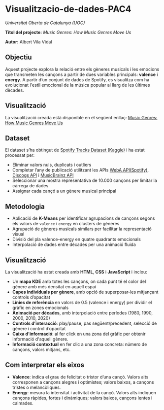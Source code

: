 # Visualitzacio-de-dades-PAC4

*Universitat Oberta de Catalunya (UOC)*  

**Títol del projecte:** *Music Genres: How Music Genres Move Us*

**Autor:** Albert Vila Vidal

## Objectiu

Aquest projecte explora la relació entre els gèneres musicals i les emocions que transmeten les cançons a partir de dues variables principals: **valence** i **energy**. A partir d’un conjunt de dades de Spotify, es visualitza com ha evolucionat l'estil emocional de la música popular al llarg de les últimes dècades.

## Visualització
La visualització creada està disponible en el següent enllaç:
[Music Genres: How Music Genres Move Us](https://avilavida.github.io/Visualitzacio-de-dades-PAC4/)

## Dataset

El dataset s’ha obtingut de [Spotify Tracks Dataset (Kaggle)](https://www.kaggle.com/datasets/maharshipandya/-spotify-tracks-dataset/data) i ha estat processat per:

- Eliminar valors nuls, duplicats i outliers
- Completar l’any de publicació utilitzant les APIs [WebA API(Spotify)](https://developer.spotify.com/documentation/web-api), [Discogs API](https://www.discogs.com/developers?srsltid=AfmBOoodJFeuHn21VEnMab1vmAzmuW9gzq9WHCKjVo3EXz0nsisQ9Fz-) i [MusicBrainz API](https://musicbrainz.org/doc/MusicBrainz_API)
- Seleccionar una mostra representativa de 10.000 cançons per limitar la càrrega de dades
- Assignar cada cançó a un gènere musical principal

## Metodologia

- Aplicació de **K-Means** per identificar agrupacions de cançons segons els valors de `valence` i `energy` en clusters de gèneres
- Agrupació de gèneres musicals similars per facilitar la representació visual
- Divisió del pla valence-energy en quatre quadrants emocionals
- Interpolació de dades entre dècades per una animació fluida

## Visualització

La visualització ha estat creada amb **HTML**, **CSS** i **JavaScript** i inclou:

- Un **mapa KDE** amb totes les cançons, on cada punt té el color del gènere amb més densitat en aquell espai
- **Capes individuals per gènere**, amb opció de superposar-les mitjançant controls d’opacitat
- **Línies de referència** en valors de 0.5 (valence i energy) per dividir el gràfic en zones emocionals
- **Animació per dècades**, amb interpolació entre períodes (1980, 1990, 2000, 2010, 2020)
- **Controls d’interacció**: play/pause, pas següent/precedent, selecció de gènere i control d’opacitat
- **Caixa d'informació**: al fer click en una zona del gràfic per obtenir informació d'aquell gènere.
- **Informació contextual** en fer clic a una zona concreta: número de cançons, valors mitjans, etc.

## Com interpretar els eixos

- **Valence**: indica el grau de felicitat o tristor d’una cançó. Valors alts corresponen a cançons alegres i optimistes; valors baixos, a cançons tristes o melancòliques.
- **Energy**: mesura la intensitat i activitat de la cançó. Valors alts indiquen cançons ràpides, fortes i dinàmiques; valors baixos, cançons lentes i calmades.
